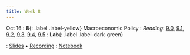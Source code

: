 ```yaml
---
title: Week 8
---
```


Oct 16
: **8**{: .label .label-yellow} Macroeconomic Policy
: *Reading*: [9.0](https://data-88e.github.io/textbook/content/09-macro/index.html), [9.1](https://data-88e.github.io/textbook/content/09-macro/Indicators.html), [9.2](https://data-88e.github.io/textbook/content/09-macro/CentralBanks.html), [9.3](https://data-88e.github.io/textbook/content/09-macro/is_curve.html), [9.4](https://data-88e.github.io/textbook/content/09-macro/phillips_curve.html), [9.5](https://data-88e.github.io/textbook/content/09-macro/fiscal_policy.html)
: **Lab**{: .label .label-dark-green}

: [Slides](https://docs.google.com/presentation/d/1I-ycvpJZAej0qjbSE-YfEh0UpeFzCMsSYieOVvDfcBA/edit?usp=sharing) &#8226; [Recording]()
: [Notebook](https://datahub.berkeley.edu/hub/user-redirect/git-pull?repo=https%3A%2F%2Fgithub.com%2Fdata-88e%2Ffa24-materials&branch=main&urlpath=tree%2Ffa24-materials%2Flec%2Flec08%2Fmacro-fred-api.ipynb)
